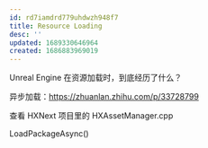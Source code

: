 ```yaml
---
id: rd7iamdrd779uhdwzh948f7
title: Resource Loading
desc: ''
updated: 1689330646964
created: 1686883969019
---
```


Unreal Engine 在资源加载时，到底经历了什么？

异步加载：https://zhuanlan.zhihu.com/p/33728799

查看 HXNext 项目里的 HXAssetManager.cpp

LoadPackageAsync()